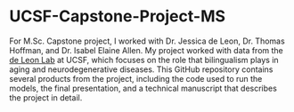 # UCSF-Capstone-Project-MS

For M.Sc. Capstone project, I worked with Dr. Jessica de Leon, Dr. Thomas Hoffman, and Dr. Isabel Elaine Allen. My project worked with data from the [de Leon Lab](https://deleonlab.ucsf.edu) at UCSF, which focuses on the role that bilingualism plays in aging and neurodegenerative diseases. This GitHub repository contains several products from the project, including the code used to run the models, the final presentation, and a technical manuscript that describes the project in detail. 



